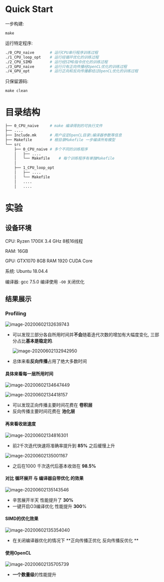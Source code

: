 # Quick Start

一步构建:

```
make
```

运行特定程序:

```bash
./0_CPU_naive		# 运行CPU串行程序训练过程
./1_CPU_loop_opt	# 运行经循环优化的训练过程
./2_CPU_SIMD		# 运行经SIMD指令优化的训练过程
./3_GPU_naive		# 运行只有正向传播经OpenCL优化的训练过程
./4_GPU_opt			# 运行正向和反向传播都经过OpenCL优化的训练过程
```

只保留源码:

```
make clean
```

# 目录结构

```bash
├── 0_CPU_naive		# make 编译得到的可执行文件
├── ....   
├── Include.mk		# 用户设定OpenCL目录\编译器参数等信息
├── Makefile		# 根目录Makefile 一步编译所有模型
└── src
    ├── 0_CPU_naive	# 多个不同的训练程序
    │   ├── ....
    │   └── Makefile	# 每个训练程序有单独Makefile
    │     
    ├── 1_CPU_loop_opt
    │   ├── ....
    │   └── Makefile
    │   ....  
    │   .... 
```

# 实验

## 设备环境

CPU:	Ryzen 1700X   3.4 GHz   8核16线程

RAM: 	16GB

GPU:	GTX1070    8GB RAM    1920 CUDA Core

系统:   Ubuntu 18.04.4

编译器: gcc 7.5.0 编译使用 `-O0` 关闭优化

## 结果展示

### Profiling

![image-20200602132639743](README.assets/image-20200602132639743.png)



* 可以发现三部分各自所用时间并**不会**随着迭代次数的增加有大幅度变化, 三部分占比**基本是稳定的**.

  ![image-20200602132942950](README.assets/image-20200602132942950.png)

* 总体来看**反向传播**占用了绝大多数时间



#### 具体来看每一层所用时间

![image-20200602134647449](README.assets/image-20200602134647449.png)

![image-20200602134418157](README.assets/image-20200602134418157.png)

* 可以发现正向传播主要时间花费在 **卷积层**
* 反向传播主要时间花费在 **池化层**



#### 再来看收敛速度

![image-20200602134816301](README.assets/image-20200602134816301.png)

* 前2千次迭代快速将准确率提升到 **85%** 之后缓慢上升

![image-20200602135001167](README.assets/image-20200602135001167.png)

* 之后在1000 千次迭代后基本收敛在 **98.5%**



#### 对比 循环展开 与 编译器自带优化 的效果

![image-20200602135143546](README.assets/image-20200602135143546.png)

* 辛苦展开半天 性能提升了 **30%**
* 一键开启O3编译优化 性能提升 **300**%



#### SIMD的优化效果

![image-20200602135354040](README.assets/image-20200602135354040.png)

* 在关闭编译器优化的情况下 **正向传播正优化 反向传播反优化 **



#### 使用OpenCL

![image-20200602135705739](README.assets/image-20200602135705739.png)

* **一个数量级**的性能提升


